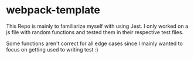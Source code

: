 # webpack-template

This Repo is mainly to familiarize myself with using Jest. I only worked on a js file with random functions and tested them in their respective test files.

Some functions aren't correct for all edge cases since I mainly wanted to focus on getting used to writing test :)

